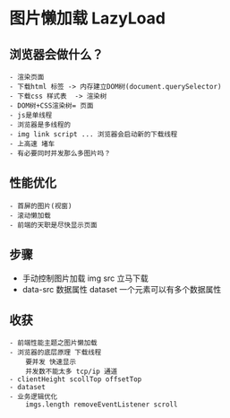# 图片懒加载 LazyLoad

## 浏览器会做什么？
    - 渲染页面 
    - 下载html 标签 -> 内存建立DOM树(document.querySelector)
    - 下载css 样式表  -> 渲染树 
    - DOM树+CSS渲染树= 页面  
    - js是单线程 
    - 浏览器是多线程的 
    - img link script ... 浏览器会启动新的下载线程
    - 上高速 堵车
    - 有必要同时并发那么多图片吗？

## 性能优化 
    - 首屏的图片(视窗)
    - 滚动懒加载
    - 前端的天职是尽快显示页面

## 步骤
- 手动控制图片加载
    img src 立马下载
- data-src 数据属性
    dataset 一个元素可以有多个数据属性

## 收获
    - 前端性能主题之图片懒加载
    - 浏览器的底层原理 下载线程
        要并发 快速显示 
        并发数不能太多 tcp/ip 通道 
    - clientHeight scollTop offsetTop
    - dataset 
    - 业务逻辑优化
        imgs.length removeEventListener scroll